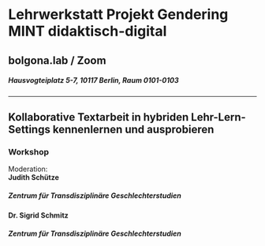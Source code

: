 # Lehrwerkstatt Projekt Gendering MINT didaktisch-digital
## bolgona.lab / Zoom  
##### Hausvogteiplatz 5-7, 10117 Berlin, Raum 0101-0103
---
## Kollaborative Textarbeit in hybriden Lehr-Lern-Settings kennenlernen und ausprobieren 
### Workshop
Moderation: \
**Judith Schütze**  
##### Zentrum für Transdisziplinäre Geschlechterstudien
**Dr. Sigrid Schmitz**  
##### Zentrum für Transdisziplinäre Geschlechterstudien 
